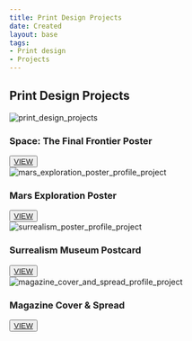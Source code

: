 ```yaml
---
title: Print Design Projects
date: Created
layout: base
tags:
- Print design
- Projects
---
```


<h2 class="section-head">Print Design Projects</h2>
<section class="grid">

  <article class="card">
    <div class="card__img"><img src="/images/print_design_projects.png" alt="print_design_projects"></div>
    <div class="card__content">
      <h1 class="card__header">Space: The Final Frontier Poster</h1>
      <button class="card__btn"><a href="/space_the_final_frontier_poster">VIEW</a></button>
    </div>
  </article>

  <article class="card">
    <div class="card__img"><img src="/images/mars_exploration_poster_profile_project.png"
        alt="mars_exploration_poster_profile_project"></div>
    <div class="card__content">
      <h1 class="card__header">Mars Exploration Poster</h1>
      <button class="card__btn"><a href="/mars_exploration_poster">VIEW</a></button>
    </div>
  </article>

  <article class="card">
    <div class="card__img"><img src="/images/surrealism_poster_profile_project.png"
        alt="surrealism_poster_profile_project"></div>
    <div class="card__content">
      <h1 class="card__header">Surrealism Museum Postcard</h1>
      <button class="card__btn"><a href="/surrealism_postcard">VIEW</a></button>
    </div>
  </article>

  <article class="card">
    <div class="card__img"><img src="/images/magazine_cover_and_spread_profile_project.png"
        alt="magazine_cover_and_spread_profile_project"></div>
    <div class="card__content">
      <h1 class="card__header">Magazine Cover & Spread</h1>
      <button class="card__btn"><a href="/magazine_cover_and_spread">VIEW</a></button>
    </div>
  </article>

</section>